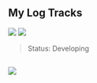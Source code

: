 ## My Log Tracks

<p>

 <img src="https://img.shields.io/github/issues/juliadelacerda/my_log_tracks.svg">
  <img src="https://img.shields.io/github/issues-closed/juliadelacerda/my_log_tracks.svg">
</p>

> Status: Developing 
##

<p>
<img src="https://img.shields.io/badge/python-3670A0?style=for-the-badge&logo=python&logoColor=ffdd54"
</p>
